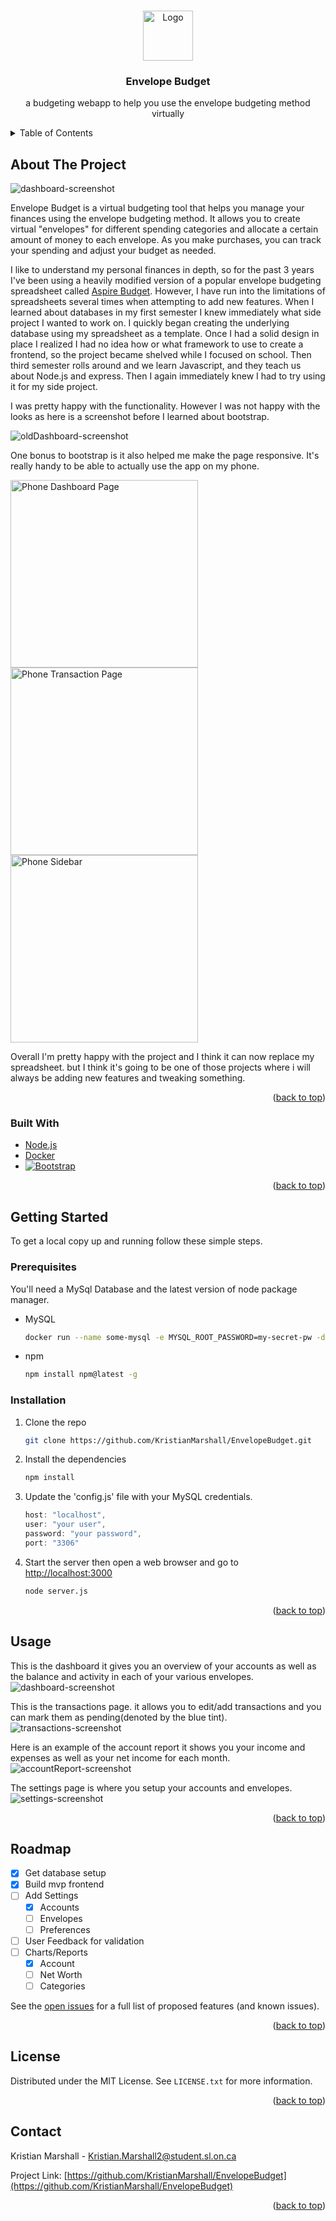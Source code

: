
<a name="readme-top"></a>
<!-- PROJECT LOGO -->
<br />
<div align="center">
  <a href="https://github.com/KristianMarshall/EnvelopeBudget">
    <img src="Pictures/moneyEnvelope.png" alt="Logo" width="80" height="80">
  </a>

<h3 align="center">Envelope Budget</h3>

  <p align="center">
    a budgeting webapp to help you use the envelope budgeting method virtually
  </p>
</div>



<!-- TABLE OF CONTENTS -->
<details>
  <summary>Table of Contents</summary>
  <ol>
    <li>
      <a href="#about-the-project">About The Project</a>
      <ul>
        <li><a href="#built-with">Built With</a></li>
      </ul>
    </li>
    <li>
      <a href="#getting-started">Getting Started</a>
      <ul>
        <li><a href="#prerequisites">Prerequisites</a></li>
        <li><a href="#installation">Installation</a></li>
      </ul>
    </li>
    <li><a href="#usage">Usage</a></li>
    <li><a href="#roadmap">Roadmap</a></li>
    <li><a href="#license">License</a></li>
    <li><a href="#contact">Contact</a></li>
  </ol>
</details>



<!-- ABOUT THE PROJECT -->
## About The Project

![dashboard-screenshot]

Envelope Budget is a virtual budgeting tool that helps you manage your finances using the envelope budgeting method. It allows you to create virtual "envelopes" for different spending categories and allocate a certain amount of money to each envelope. As you make purchases, you can track your spending and adjust your budget as needed.

I like to understand my personal finances in depth, so for the past 3 years I've been using a heavily modified version of a popular envelope budgeting spreadsheet called <a href="https://aspirebudget.com/">Aspire Budget</a>. However, I have run into the limitations of spreadsheets several times when attempting to add new features. When I learned about databases in my first semester I knew immediately what side project I wanted to work on. I quickly began creating the underlying database using my spreadsheet as a template. Once I had a solid design in place I realized I had no idea how or what framework to use to create a frontend, so the project became shelved while I focused on school. Then third semester rolls around and we learn Javascript, and they teach us about Node.js and express. Then I again immediately knew I had to try using it for my side project.

I was pretty happy with the functionality. However I was not happy with the looks as here is a screenshot before I learned about bootstrap.

![oldDashboard-screenshot]

One bonus to bootstrap is it also helped me make the page responsive. It's really handy to be able to actually use the app on my phone.

 <img src="https://github.com/KristianMarshall/EnvelopeBudget/blob/main/Pictures/dashboardPhone.jpg" alt="Phone Dashboard Page" width="300px">  <img src="https://github.com/KristianMarshall/EnvelopeBudget/blob/main/Pictures/transactionsPhone.jpg" alt="Phone Transaction Page" width="300px">  <img src="https://github.com/KristianMarshall/EnvelopeBudget/blob/main/Pictures/sidebarPhone.jpg" alt="Phone Sidebar" width="300px">

Overall I'm pretty happy with the project and I think it can now replace my spreadsheet. but I think it's going to be one of those projects where i will always be adding new features and tweaking something.



<p align="right">(<a href="#readme-top">back to top</a>)</p>



### Built With

* <a href="https://nodejs.org/">Node.js</a>
* <a href="https://www.docker.com/">Docker</a>
* [![Bootstrap][Bootstrap.com]][Bootstrap-url]

<p align="right">(<a href="#readme-top">back to top</a>)</p>



<!-- GETTING STARTED -->
## Getting Started

To get a local copy up and running follow these simple steps.

### Prerequisites

You'll need a MySql Database and the latest version of node package manager. 
* MySQL
  ```sh
  docker run --name some-mysql -e MYSQL_ROOT_PASSWORD=my-secret-pw -d mysql:tag
  ```
* npm
  ```sh
  npm install npm@latest -g
  ```

### Installation

1. Clone the repo
   ```sh
   git clone https://github.com/KristianMarshall/EnvelopeBudget.git
   ```
2. Install the dependencies
   ```sh
   npm install
   ```
3. Update the 'config.js' file with your MySQL credentials.
   ```js
   host: "localhost",
   user: "your user",
   password: "your password",
   port: "3306"
   ```
4. Start the server then open a web browser and go to <a href="http://localhost:3000">http://localhost:3000</a>
   ```sh
   node server.js
   ```
   
<p align="right">(<a href="#readme-top">back to top</a>)</p>



<!-- USAGE EXAMPLES -->
## Usage

This is the dashboard it gives you an overview of your accounts as well as the balance and activity in each of your various envelopes.
![dashboard-screenshot]

This is the transactions page. it allows you to edit/add transactions and you can mark them as pending(denoted by the blue tint).
![transactions-screenshot]

Here is an example of the account report it shows you your income and expenses as well as your net income for each month.
![accountReport-screenshot]

The settings page is where you setup your accounts and envelopes.
![settings-screenshot]

<p align="right">(<a href="#readme-top">back to top</a>)</p>


<!-- ROADMAP -->
## Roadmap

- [x] Get database setup
- [x] Build mvp frontend
- [ ] Add Settings
    - [x] Accounts
    - [ ] Envelopes
    - [ ] Preferences
- [ ] User Feedback for validation
- [ ] Charts/Reports
    - [x] Account
    - [ ] Net Worth
    - [ ] Categories

See the [open issues](https://github.com/KristianMarshall/EnvelopeBudget/issues) for a full list of proposed features (and known issues).

<p align="right">(<a href="#readme-top">back to top</a>)</p>


<!-- LICENSE -->
## License

Distributed under the MIT License. See `LICENSE.txt` for more information.

<p align="right">(<a href="#readme-top">back to top</a>)</p>



<!-- CONTACT -->
## Contact

Kristian Marshall - Kristian.Marshall2@student.sl.on.ca

Project Link: [https://github.com/KristianMarshall/EnvelopeBudget](https://github.com/KristianMarshall/EnvelopeBudget)

<p align="right">(<a href="#readme-top">back to top</a>)</p>




<!-- MARKDOWN LINKS & IMAGES -->
<!-- https://www.markdownguide.org/basic-syntax/#reference-style-links -->

[oldDashboard-screenshot]: Pictures/Old%20Dashboard.png
[dashboard-screenshot]: Pictures/Dashboard.png
[transactions-screenshot]: Pictures/Transactions.png
[settings-screenshot]: Pictures/Settings.png
[sidebarPhone-screenshot]: Pictures/sidebarPhone.jpg
[transactionsPhone-screenshot]: Pictures/transactionsPhone.jpg
[dashboardPhone-screenshot]: Pictures/dashboardPhone.jpg
[accountReport-screenshot]: Pictures/Account%20Report.png
[Bootstrap.com]: https://img.shields.io/badge/Bootstrap-563D7C?style=for-the-badge&logo=bootstrap&logoColor=white
[Bootstrap-url]: https://getbootstrap.com
